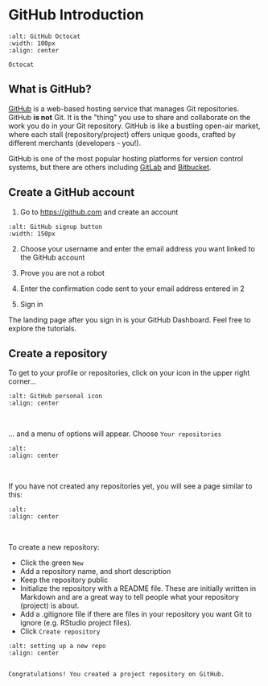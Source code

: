 # GitHub Introduction  

```{figure} images/Octocat.png
:alt: GitHub Octocat
:width: 100px
:align: center

Octocat
```  

## What is GitHub?

[GitHub](https://github.com/) is a web-based hosting service that manages Git repositories. GitHub **is not** Git. It is the "thing" you use to share and collaborate on the work you do in your Git repository. GitHub is like a bustling open-air market, where each stall (repository/project) offers unique goods, crafted by different merchants (developers - you!).

GitHub is one of the most popular hosting platforms for version control systems, but there are others including [GitLab](https://gitlab.com/) and [Bitbucket](https://bitbucket.org/).

## Create a GitHub account

1. Go to <https://github.com> and create an account

```{image} images/GH_signup_button.png
:alt: GitHub signup button
:width: 150px
```

2. Choose your username and enter the email address you want linked to the GitHub account

3. Prove you are not a robot

4. Enter the confirmation code sent to your email address entered in 2

5. Sign in

The landing page after you sign in is your GitHub Dashboard. Feel free to explore the tutorials.

## Create a repository  

To get to your profile or repositories, click on your icon in the upper right corner...

```{image} images/GitHub_personalicon.png
:alt: GitHub personal icon
:align: center
```
<br>

... and a menu of options will appear. Choose `Your repositories`
<br> 

```{image} images/GitHub_choose_repos.png
:alt:
:align: center
```

<br>

If you have not created any repositories yet, you will see a page similar to this:  

```{image} images/GitHub_new_repo1.png
:alt:
:align: center
```

<br>

To create a new repository:
- Click the green `New` 
- Add a repository name, and short description
- Keep the repository public
- Initialize the repository with a README file. These are initially written in Markdown and are a great way to tell people what your repository (project) is about.
- Add a .gitignore file if there are files in your repository you want Git to ignore (e.g. RStudio project files).
- Click `Create repository`

```{image} images/GitHub_new_repo2.png
:alt: setting up a new repo
:align: center
```

```

Congratulations! You created a project repository on GitHub. 